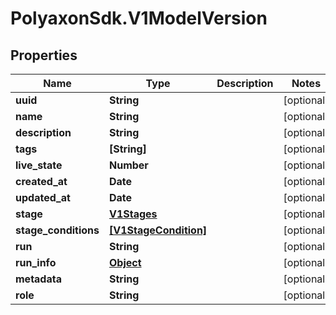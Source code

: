 # PolyaxonSdk.V1ModelVersion

## Properties

Name | Type | Description | Notes
------------ | ------------- | ------------- | -------------
**uuid** | **String** |  | [optional] 
**name** | **String** |  | [optional] 
**description** | **String** |  | [optional] 
**tags** | **[String]** |  | [optional] 
**live_state** | **Number** |  | [optional] 
**created_at** | **Date** |  | [optional] 
**updated_at** | **Date** |  | [optional] 
**stage** | [**V1Stages**](V1Stages.md) |  | [optional] 
**stage_conditions** | [**[V1StageCondition]**](V1StageCondition.md) |  | [optional] 
**run** | **String** |  | [optional] 
**run_info** | [**Object**](.md) |  | [optional] 
**metadata** | **String** |  | [optional] 
**role** | **String** |  | [optional] 


